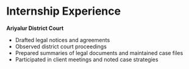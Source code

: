 # Internship Experience

**Ariyalur District Court**  
- Drafted legal notices and agreements  
- Observed district court proceedings  
- Prepared summaries of legal documents and maintained case files  
- Participated in client meetings and noted case strategies  

